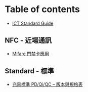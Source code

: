 # Table of contents

* [ICT Standard Guide](README.md)

## NFC - 近場通訊 <a href="#nfc" id="nfc"></a>

* [Mifare 門禁卡應用](nfc/mifare.md)

## Standard - 標準 <a href="#standard" id="standard"></a>

* [充電標準 PD/Qi/QC – 版本與規格表](standard/chong-dian-biao-zhun-pdqiqc-ban-ben-yu-gui-ge-biao.md)
